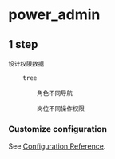 # power_admin

## 1 step
    设计权限数据

        tree
            
            角色不同导航

            岗位不同操作权限


### Customize configuration
See [Configuration Reference](https://cli.vuejs.org/config/).
